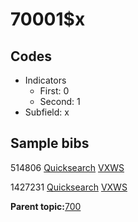 # 70001$x

## Codes

-   Indicators
    -   First: 0
    -   Second: 1
-   Subfield: x

## Sample bibs

514806 [Quicksearch](https://search.library.yale.edu/catalog/514806) [VXWS](http://prodorbis.library.yale.edu:7014/vxws/GetHoldingsService?bibId=514806)

1427231 [Quicksearch](https://search.library.yale.edu/catalog/1427231) [VXWS](http://prodorbis.library.yale.edu:7014/vxws/GetHoldingsService?bibId=1427231)

**Parent topic:**[700](../../tags/700/700.md)

